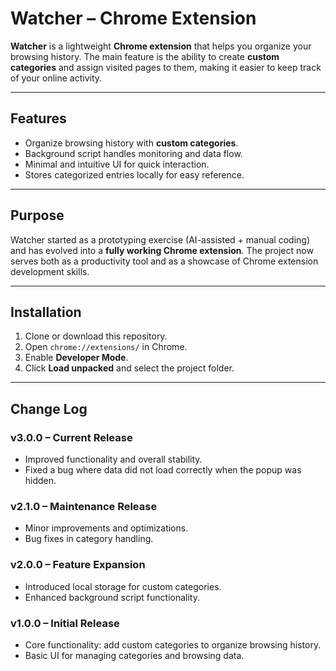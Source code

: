 
# Watcher – Chrome Extension

**Watcher** is a lightweight **Chrome extension** that helps you organize your browsing history.
The main feature is the ability to create **custom categories** and assign visited pages to them,
making it easier to keep track of your online activity.

---

## Features

- Organize browsing history with **custom categories**.
- Background script handles monitoring and data flow.
- Minimal and intuitive UI for quick interaction.
- Stores categorized entries locally for easy reference.

---

## Purpose

Watcher started as a prototyping exercise (AI-assisted + manual coding) and has evolved into a
**fully working Chrome extension**. The project now serves both as a productivity tool and as a
showcase of Chrome extension development skills.

---

## Installation

1. Clone or download this repository.
2. Open `chrome://extensions/` in Chrome.
3. Enable **Developer Mode**.
4. Click **Load unpacked** and select the project folder.

---


## Change Log

### v3.0.0 – Current Release

- Improved functionality and overall stability.
- Fixed a bug where data did not load correctly when the popup was hidden.

### v2.1.0 – Maintenance Release

- Minor improvements and optimizations.
- Bug fixes in category handling.

### v2.0.0 – Feature Expansion

- Introduced local storage for custom categories.
- Enhanced background script functionality.

### v1.0.0 – Initial Release

- Core functionality: add custom categories to organize browsing history.
- Basic UI for managing categories and browsing data.
